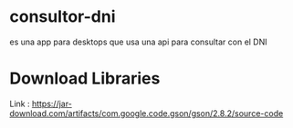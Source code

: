 # consultor-dni
es una app para desktops que usa una api para consultar con el DNI 

# Download Libraries
Link : https://jar-download.com/artifacts/com.google.code.gson/gson/2.8.2/source-code
